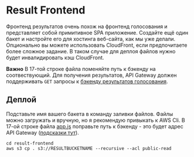 # Result Frontend

Фронтенд результатов очень похож на фронтенд голосования и представляет собой примитивное SPA приложение. Создайте ещё один бакет и настройте его для хостинга веб-сайта, как мы уже делали. Опционально вы можете использовать CloudFront, если предпочитаете более сложное задание. В таком случае для деплоя файлов нужно будет инвалидировать кэш CloudFront. 

**Важно** В 17-той строке файла поменяйте путь к бэкенду на соотвествующий. Для получения результатов, API Gateway должен поддерживать `GET` запросы к [бэкенду результатов голосования](../result-backend).

## Деплой

Подставьте имя вашего бакета в команду заливки файлов. Файлы можно загружать и вручную, но я рекомендую привыкать к AWS Cli. В 17-ой строке файла [app.js](./app.js#L17) поправьте путь к бэкенду - это будет адрес API Gateway ([подсказки тут](../gateway)).

```
cd result-frontend
aws s3 cp . s3://RESULTBUCKETNAME --recursive --acl public-read
```
